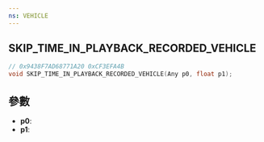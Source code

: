 ```yaml
---
ns: VEHICLE
---
```

## SKIP_TIME_IN_PLAYBACK_RECORDED_VEHICLE

```c
// 0x9438F7AD68771A20 0xCF3EFA4B
void SKIP_TIME_IN_PLAYBACK_RECORDED_VEHICLE(Any p0, float p1);
```


## 參數
* **p0**: 
* **p1**: 

